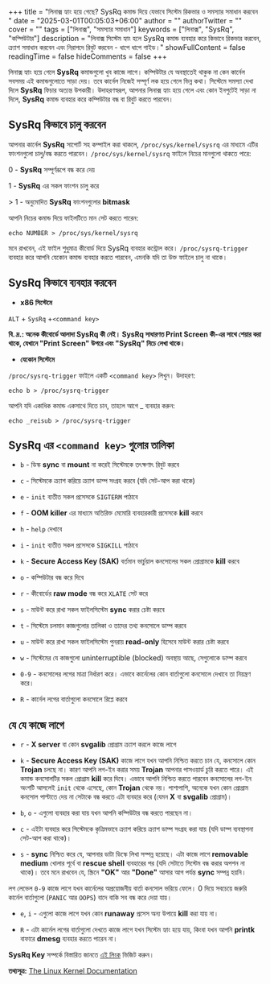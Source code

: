 +++
title = "লিনাক্স হ্যাং হয়ে গেছে? SysRq কমান্ড দিয়ে যেভাবে সিস্টেম রিকভার ও সমস্যার সমাধান করবেন "
date = "2025-03-01T00:05:03+06:00"
author = ""
authorTwitter = ""
cover = ""
tags = ["লিনাক্স", "সমস্যার সমাধান"]
keywords = ["লিনাক্স", "SysRq", "কম্পিউটার"]
description = "লিনাক্স সিস্টেম হ্যাং হলে SysRq কমান্ড ব্যবহার করে কিভাবে রিকভার করবেন, ক্র্যাশ সমাধান করবেন এবং নিরাপদে রিবুট করবেন - ধাপে ধাপে গাইড।"
showFullContent = false
readingTime = false
hideComments = false
+++

লিনাক্স হ্যাং হয়ে গেলে **SysRq** কমান্ডগুলো খুব কাজে লাগে। কম্পিউটার যে অবস্থাতেই থাকুক না কেন কার্নেল সবসময় এই কমান্ডগুলোতে সাড়া দেয়। তবে কার্নেল নিজেই সম্পূর্ণ লক হয়ে গেলে ভিন্ন কথা। সিস্টেমে সমস্যা দেখা দিলে **SysRq** ফিচার অত্যন্ত উপকারী। উদাহরণস্বরূপ, আপনার লিনাক্স হ্যাং হয়ে গেলে এবং কোন ইনপুটেই সাড়া না দিলে, **SysRq** কমান্ড  ব্যবহার করে কম্পিউটার বন্ধ বা রিবুট করতে পারবেন।

## SysRq কিভাবে চালু করবেন

আপনার কার্নেল **SysRq** সাপোর্ট সহ কম্পাইল করা থাকলে, `/proc/sys/kernel/sysrq` এর মাধ্যমে এটির ফাংশনগুলো চালু/বন্ধ করতে পারবেন। `/proc/sys/kernel/sysrq` ফাইলে নিচের মানগুলো থাকতে পারে:

0 - **SysRq** সম্পূর্ণরূপে বন্ধ করে দেয়

1 - **SysRq** এর সকল ফাংশন চালু করে

\> 1 - অনুমোদিত **SysRq** ফাংশনগুলোর __bitmask__

আপনি নিচের কমান্ড দিয়ে ফাইলটিতে মান সেট করতে পারেন:
```shell
echo NUMBER > /proc/sys/kernel/sysrq
```

মনে রাখবেন, এই ফাইল শুধুমাত্র কীবোর্ড দিয়ে SysRq ব্যবহার কন্ট্রোল করে। `/proc/sysrq-trigger` ব্যবহার করে আপনি যেকোন কমান্ড ব্যবহার করতে পারবেন, এমনকি যদি তা উক্ত ফাইলে চালু না থাকে।

## SysRq কিভাবে ব্যবহার করবেন

- **x86 সিস্টেমে**

`ALT` + `SysRq` +`<command key>`

__**বি. দ্র.:** অনেক কীবোর্ডে আলাদা SysRq কী নেই। SysRq সাধারণত Print Screen কী-এর সাথে শেয়ার করা থাকে, যেখানে "Print Screen" উপরে এবং "SysRq" নিচে লেখা থাকে।__

- **যেকোন সিস্টেমে**

`/proc/sysrq-trigger` ফাইলে একটি `<command key>` লিখুন। উদাহরণ:
```shell
echo b > /proc/sysrq-trigger
```

আপনি যদি একাধিক কমান্ড একসাথে দিতে চান, তাহলে আগে _  ব্যবহার করুন:
```shell
echo _reisub > /proc/sysrq-trigger
```


## SysRq এর `<command key>` গুলোর তালিকা

- `b` - ডিস্ক __sync__ বা __mount__ না করেই সিস্টেমকে তৎক্ষণাৎ রিবুট করবে
 
- `c` - সিস্টেমকে ক্র্যাশ করিয়ে ক্র্যাশ ডাম্প সংগ্রহ করবে (যদি সেট-আপ করা থাকে)
 
- `e` - `init` ব্যতীত সকল প্রসেসকে `SIGTERM` পাঠাবে
 
- `f` - __OOM killer__ এর মাধ্যমে অতিরিক্ত মেমোরি ব্যবহারকারী প্রসেসকে __kill__ করবে
 
- `h` - `help` দেখাবে
 
- `i` - `init` ব্যতীত সকল প্রসেসকে `SIGKILL` পাঠাবে
 
- `k` - __Secure Access Key (SAK)__ বর্তমান ভার্চুয়াল কনসোলের সকল প্রোগ্রামকে __kill__ করবে
 
- `o` - কম্পিউটার বন্ধ করে দিবে
 
- `r` - কীবোর্ডের __raw mode__ বন্ধ করে `XLATE` সেট করে
 
- `s` - মাউন্ট করে রাখা সকল ফাইলসিস্টেম __sync__ করার চেষ্টা করবে

- `t` - সিস্টেমে চলমান কাজগুলোর তালিকা ও তাদের তথ্য কনসোলে ডাম্প করবে
 
- `u` - মাউন্ট করে রাখা সকল ফাইলসিস্টেম পুনরায় __read-only__ হিসেবে মাউন্ট করার চেষ্টা করবে
 
- `w` - সিস্টেমের যে কাজগুলো uninterruptible (blocked) অবস্থায় আছে, সেগুলোকে ডাম্প করবে
 
- `0-9` - কনসোলের লগের মাত্রা নির্ধারণ করে। এভাবে কার্নেলের কোন বার্তাগুলো কনসোলে দেখাবে তা নিয়ন্ত্রণ করে।
 
- `R` - কার্নেল লগের বার্তাগুলো কনসোলে রিপ্লে করবে


## যে যে কাজে লাগে

- `r` - __X server__ বা কোন __svgalib__ প্রোগ্রাম ক্র্যাশ করলে কাজে লাগে

- `k` - __Secure Access Key (SAK)__ কাজে লাগে যখন আপনি নিশ্চিত করতে চান যে, কনসোলে কোন __Trojan__ চলছে না। কারণ আপনি লগ-ইন করার সময় __Trojan__ আপনার পাসওয়ার্ড চুরি করতে পারে। এই কমান্ড কনসোলটির সকল প্রোগ্রাম __kill__ করে দিবে। এভাবে আপনি নিশ্চিত করতে পারবেন কনসোলের লগ-ইন অংশটি আসলেই `init` থেকে এসেছে, কোন __Trojan__ থেকে নয়। পাশাপাশি, অনেকে যখন কোন প্রোগ্রাম কনসোল পাল্টাতে দেয় না সেটাকে বন্ধ করতে এটা ব্যবহার করে (যেমন __X__ বা __svgalib__ প্রোগ্রাম)।

- `b`, `o` - এগুলো ব্যবহার করা যায় যখন আপনি কম্পিউটার বন্ধ করতে পারছেন না।

- `c` - এইটা ব্যবহার করে সিস্টেমকে কৃত্রিমভাবে ক্র্যাশ করিয়ে ক্র্যাশ ডাম্প সংগ্রহ করা যায় (যদি ডাম্প ব্যবস্থাপনা সেট-আপ করা থাকে)।

- `s` - __sync__ নিশ্চিত করে যে, আপনার ডাটা ডিস্কে লিখা সম্পন্ন হয়েছে। এটা কাজে লাগে __removable medium__ খোলার পূর্বে বা __rescue shell__ ব্যবহারের পর (যদি সেটাতে সিস্টেম বন্ধ করার অপশন না থাকে)। তবে মনে রাখবেন যে, স্ক্রিনে __"OK"__ আর __"Done"__ আসার আগ পর্যন্ত __sync__ সম্পন্ন হয়নি। 

লগ লেভেল `0-9` কাজে লাগে যখন কার্নেলের অপ্রয়োজনীয় বার্তা কনসোল ভরিয়ে ফেলে। 0 দিয়ে সবচেয়ে জরুরি কার্নেল বার্তাগুলো (`PANIC` আর `OOPS`) বাদে বাকি সব বন্ধ করে দেয়া যায়।

- `e`, `i` - এগুলো কাজে লাগে যখন কোন __runaway__ প্রসেস অন্য উপায়ে __kill__ করা যায় না।

- `R` - এটা কার্নেল লগের বার্তাগুলো দেখতে কাজে লাগে যখন সিস্টেম হ্যাং হয়ে যায়, কিংবা যখন আপনি __printk__ বাফারে __dmesg__ ব্যবহার করতে পারেন না।

**SysRq Key** সম্পর্কে বিস্তারিত জানতে [এই লিংক](https://www.kernel.org/doc/html/latest/admin-guide/sysrq.html) ভিজিট করুন।

**তথ্যসূত্র:** [The Linux Kernel Documentation](https://www.kernel.org/doc/html/latest/admin-guide/sysrq.html)
